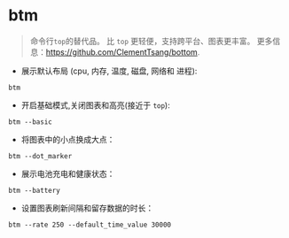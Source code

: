 # btm

> 命令行`top`的替代品。
> 比 `top` 更轻便，支持跨平台、图表更丰富。
> 更多信息：<https://github.com/ClementTsang/bottom>.

- 展示默认布局 (cpu, 内存, 温度, 磁盘, 网络和 进程):

`btm`

- 开启基础模式,关闭图表和高亮(接近于 `top`):

`btm --basic`

- 将图表中的小点换成大点：

`btm --dot_marker`

- 展示电池充电和健康状态：

`btm --battery`

- 设置图表刷新间隔和留存数据的时长：

`btm --rate 250 --default_time_value 30000`
